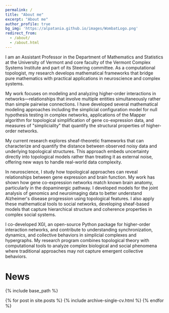 ```yaml
---
permalink: /
title: "About me"
excerpt: "About me"
author_profile: true
bg_img: 'https://alpatania.github.io/images/WombatLogo.png'
redirect_from:
  - /about/
  - /about.html
---
```


<p style = "font-weight: 400;">I am an Assistant Professor in the Department of Mathematics and Statistics at the University of Vermont and core faculty of the Vermont Complex Systems Institute and part of its Steering committee. As a computational topologist, my research develops mathematical frameworks that bridge pure mathematics with practical applications in neuroscience and complex systems.</p>
<p style = "font-weight: 400;">My work focuses on modeling and analyzing higher-order interactions in networks—relationships that involve multiple entities simultaneously rather than simple pairwise connections. I have developed several mathematical modeling approaches including the simplicial configuration model for null hypothesis testing in complex networks, applications of the Mapper algorithm for topological simplification of gene co-expression data, and measures of "simpliciality" that quantify the structural properties of higher-order networks.</p>
<p style = "font-weight: 400;">My current research explores sheaf-theoretic frameworks that can characterize and quantify the distance between observed noisy data and underlying topological structures. This approach embeds uncertainty directly into topological models rather than treating it as external noise, offering new ways to handle real-world data complexity.</p>
<p style = "font-weight: 400;">In neuroscience, I study how topological approaches can reveal relationships between gene expression and brain function. My work has shown how gene co-expression networks match known brain anatomy, particularly in the dopaminergic pathway. I developed models for the joint analysis of genomics and neuroimaging data to better understand Alzheimer's disease progression using topological features. I also apply these mathematical tools to social networks, developing sheaf-based models that capture hierarchical structure and coherence properties in complex social systems.</p>
<p style = "font-weight: 400;">I co-developed XGI, an open-source Python package for higher-order interaction networks, and contribute to understanding synchronization, dynamics, and collective behaviors in simplicial complexes and hypergraphs. My research program combines topological theory with computational tools to analyze complex biological and social phenomena where traditional approaches may not capture emergent collective behaviors.</p>


<!--Here are some of the projects I am focusing on right now:
- Developing new technique for joint analysis of genomics and neuroimaging data for transitional clinical research, joint work with Liana G. Apostolova, MD (part of the IMAGENE project);
- Analysing dMRI lifespan data, joint work with Olaf Sporns, Joshua Faskowitz @ Indiana University
- Developing a stochastic sampler for Directed Simplicial Complexes;
- Studying Mathematical models of community structures in relation to simplicial complexes;
- Topological Data Analysis on Health data (rna transcriptomes, quantitative semantic data, brain networks from fMRI, EEG, DTI).
-->


# News
{% include base_path %}

{% for post in site.posts %}
    {% include archive-single-cv.html %}
  {% endfor %}
